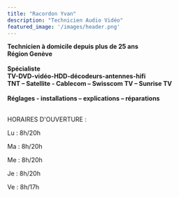```yaml
---
title: "Racordon Yvan"
description: "Technicien Audio Vidéo"
featured_image: '/images/header.png'
---
```


**Technicien à domicile depuis plus de 25 ans**
<br />
**Région Genève**
<br />
<br />
**Spécialiste**
<br />
**TV-DVD-vidéo-HDD-décodeurs-antennes-hifi**
<br />
**TNT – Satellite - Cablecom – Swisscom TV – Sunrise TV**
<br />
<br />
**Réglages - installations – explications – réparations**

<br />
HORAIRES D'OUVERTURE :

Lu : 8h/20h

Ma : 8h/20h

Me : 8h/20h

Je : 8h/20h

Ve : 8h/17h
